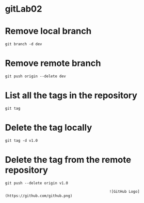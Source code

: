 # gitLab02


# Remove local branch
`git branch -d dev`

# Remove remote branch
`git push origin --delete dev`


# List all the tags in the repository
`git tag`

# Delete the tag locally
`git tag -d v1.0`

# Delete the tag from the remote repository
`git push --delete origin v1.0`


                                                    ![GitHub Logo](https://github.com/github.png)

